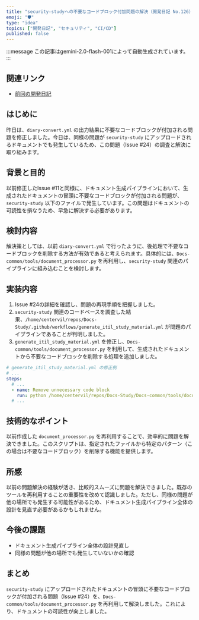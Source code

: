 ```yaml
---
title: "security-studyへの不要なコードブロック付加問題の解決（開発日記 No.126）"
emoji: "🛡️"
type: "idea"
topics: ["開発日記", "セキュリティ", "CI/CD"]
published: false
---
```


:::message
この記事はgemini-2.0-flash-001によって自動生成されています。
:::

## 関連リンク

- [前回の開発日記](https://zenn.dev/centervil/articles/2025-07-05_125_dev-diary)

## はじめに

昨日は、`diary-convert.yml` の出力結果に不要なコードブロックが付加される問題を修正しました。今日は、同様の問題が `security-study` にアップロードされるドキュメントでも発生しているため、この問題（Issue #24）の調査と解決に取り組みます。

## 背景と目的

以前修正したIssue #11と同様に、ドキュメント生成パイプラインにおいて、生成されたドキュメントの冒頭に不要なコードブロックが付加される問題が、`security-study` 以下のファイルで発生しています。この問題はドキュメントの可読性を損なうため、早急に解決する必要があります。

## 検討内容

解決策としては、以前 `diary-convert.yml` で行ったように、後処理で不要なコードブロックを削除する方法が有効であると考えられます。具体的には、`Docs-common/tools/document_processor.py` を再利用し、`security-study` 関連のパイプラインに組み込むことを検討します。

## 実装内容

1.  Issue #24の詳細を確認し、問題の再現手順を把握しました。
2.  `security-study` 関連のコードベースを調査した結果、`/home/centervil/repos/Docs-Study/.github/workflows/generate_itil_study_material.yml` が問題のパイプラインであることが判明しました。
3.  `generate_itil_study_material.yml` を修正し、`Docs-common/tools/document_processor.py` を利用して、生成されたドキュメントから不要なコードブロックを削除する処理を追加しました。

```yaml
# generate_itil_study_material.yml の修正例
# ...
steps:
  # ...
  - name: Remove unnecessary code block
    run: python /home/centervil/repos/Docs-Study/Docs-common/tools/document_processor.py -i security-study/output.md -o security-study/output.md
  # ...
```

## 技術的なポイント

以前作成した `document_processor.py` を再利用することで、効率的に問題を解決できました。このスクリプトは、指定されたファイルから特定のパターン（この場合は不要なコードブロック）を削除する機能を提供します。

## 所感

以前の問題解決の経験が活き、比較的スムーズに問題を解決できました。既存のツールを再利用することの重要性を改めて認識しました。ただし、同様の問題が他の場所でも発生する可能性があるため、ドキュメント生成パイプライン全体の設計を見直す必要があるかもしれません。

## 今後の課題

-   ドキュメント生成パイプライン全体の設計見直し
-   同様の問題が他の場所でも発生していないかの確認

## まとめ

`security-study` にアップロードされたドキュメントの冒頭に不要なコードブロックが付加される問題（Issue #24）を、`Docs-common/tools/document_processor.py` を再利用して解決しました。これにより、ドキュメントの可読性が向上しました。